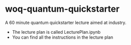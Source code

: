# woq-quantum-quickstarter
A 60 minute quantum quickstarter lecture aimed at industry.

- The lecture plan is called LecturePlan.ipynb
- You can find all the instructions in the lecture plan

